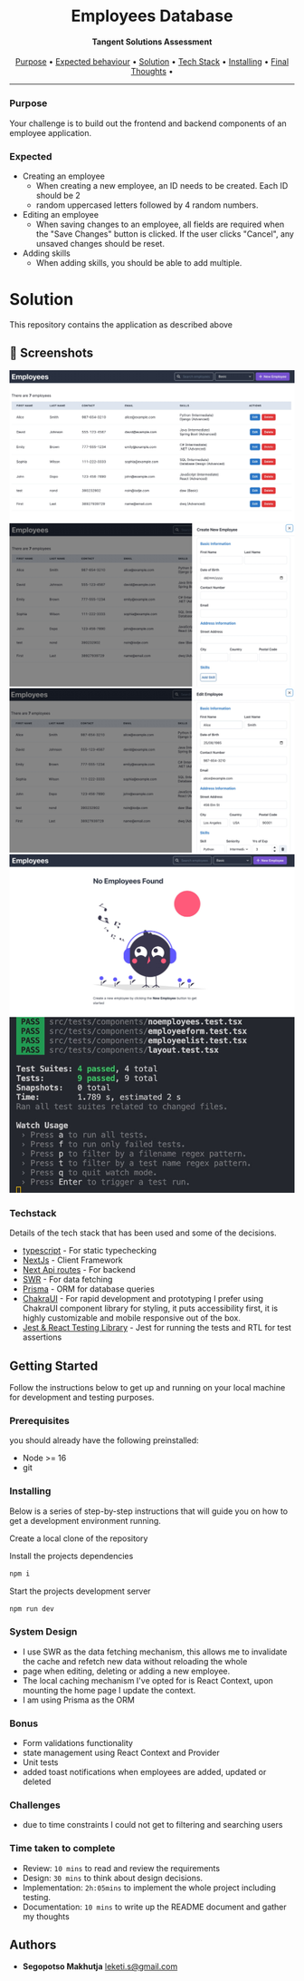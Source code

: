 <h1 align="center">
  <br>
    <b>Employees Database</b>
</h1>
<h4 align="center">Tangent Solutions Assessment</h4>
<p align="center">
  <a href="#purpose">Purpose</a> •
  <a href="#expected">Expected behaviour</a> •
  <a href="#solution">Solution</a> •
  <a href="#techstack">Tech Stack</a> •
  <a href="#installing">Installing</a> •
  <a href="#thoughts">Final Thoughts</a> •
</p>

___

### Purpose

Your challenge is to build out the frontend and backend components of an employee application.

### Expected
- Creating an employee
  - When creating a new employee, an ID needs to be created. Each ID should be 2
  - random uppercased letters followed by 4 random numbers.
- Editing an employee
  - When saving changes to an employee, all fields are required when the "Save Changes" button is clicked. If the user clicks "Cancel", any unsaved changes should be reset.
- Adding skills
  - When adding skills, you should be able to add multiple.
# Solution

This repository contains the application as described above

## 📸 Screenshots

![Alt text - Home Screen](/public/list.jpg)
![Alt text - New Employee](/public/new.jpg)
![Alt text - Edit Employee](/public/edit.jpg)
![Alt text - Empty Screen](/public/empty.jpg)
![Alt text - Tests results](/public/tests.jpg)
### Techstack

Details of the tech stack that has been used and some of the decisions.

- [typescript]() - For static typechecking
- [NextJs]() - Client Framework
- [Next Api routes]() - For backend
- [SWR]() - For data fetching
- [Prisma]() - ORM for database queries
- [ChakraUI]() - For rapid development and prototyping I prefer using ChakraUI component library for styling, it  puts accessibility first, it is highly customizable and mobile responsive out of the box.
- [Jest & React Testing Library]() - Jest for running the tests and RTL for test assertions

## Getting Started

Follow the instructions below to get up and running on your local machine for development and testing purposes.

### Prerequisites

you should already have the following preinstalled:

- Node >= 16
- git

### Installing

Below is a series of step-by-step instructions that will guide you on how to get a development environment running.

Create a local clone of the repository

Install the projects dependencies

```bash
npm i
```

Start the projects development server

```bash
npm run dev
```

### System Design

- I use SWR as the data fetching mechanism, this allows me to invalidate the cache and refetch new data without reloading the whole
- page when editing, deleting or adding a new employee.
- The local caching mechanism I've opted for is React Context, upon mounting the home page I update the context.
- I am using Prisma as the ORM

### Bonus

- Form validations functionality
- state management using React Context and Provider
- Unit tests
- added toast notifications when employees are added, updated or deleted

### Challenges

- due to time constraints I could not get to filtering and searching users

### Time taken to complete

- Review: `10 mins` to read and review the requirements
- Design: `30 mins` to think about design decisions.
- Implementation: `2h:05mins` to implement the whole project including testing.
- Documentation: `10 mins` to write up the README document and gather my thoughts

## Authors

- **Segopotso Makhutja** <leketi.s@gmail.com>
